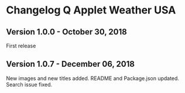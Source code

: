 # Changelog Q Applet Weather USA

## Version 1.0.0 - October 30, 2018

First release

## Version 1.0.7 - December 06, 2018

New images and new titles added.
README and Package.json updated.
Search issue fixed.